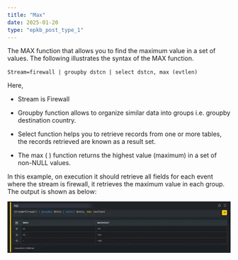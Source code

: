 ```yaml
---
title: "Max"
date: 2025-01-20
type: "epkb_post_type_1"
---
```


  
The MAX function that allows you to find the maximum value in a set of values. The following illustrates the syntax of the MAX function.

```
Stream=firewall | groupby dstcn | select dstcn, max (evtlen)
```

Here,

- Stream is Firewall

- Groupby function allows to organize similar data into groups i.e. groupby destination country.

- Select function helps you to retrieve records from one or more tables, the records retrieved are known as a result set.

- The max ( ) function returns the highest value (maximum) in a set of non-NULL values.

In this example, on execution it should retrieve all fields for each event where the stream is firewall, it retrieves the maximum value in each group. The output is shown as below:

![image 1-Dec-05-2023-01-04-12-4443-PM](./Images/images%20max/image201-Dec-05-2023-01-04-12-4443-PM.webp)

